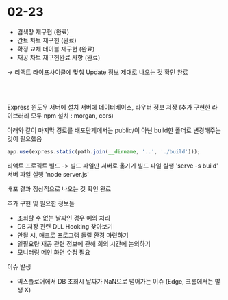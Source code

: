 # 02-23

- 검색창 재구현 (완료)
- 간트 차트 재구현 (완료)
- 확정 교체 테이블 재구현 (완료)
- 재공 차트 재구현완료 사항 (완료)

→ 리액트 라이프사이클에 맞춰 Update 정보 제대로 나오는 것 확인 완료

<br>
<br>

Express 윈도우 서버에 설치
서버에 데이터베이스, 라우터 정보 저장 (추가 구현한 라이브러리 모두 npm 설치 : morgan, cors)

아래와 같이 마지막 경로를 배포단계에서는 public/이 아닌 build한 폴더로 변경해주는 것이 필요했음

```javascript
app.use(express.static(path.join(__dirname, '..', './build')));
```

리액트 프로젝트 빌드 -> 빌드 파일만 서버로 옮기기
빌드 파일 실행 'serve -s build'
서버 파일 실행 'node server.js'

배포 결과 정상적으로 나오는 것 확인 완료

추가 구현 및 필요한 정보들
- 조회할 수 없는 날짜인 경우 예외 처리
- DB 저장 관련 DLL Hooking 찾아보기
- 안될 시, 매크로 프로그램 돌릴 환경 마련하기
- 일필요량 재공 관련 정보에 관해 회의 시간에 논의하기
- 모니터링 메인 화면 수정 필요


이슈 발생
- 익스플로어에서 DB 조회시 날짜가 NaN으로 넘어가는 이슈 (Edge, 크롬에서는 발생 X)
